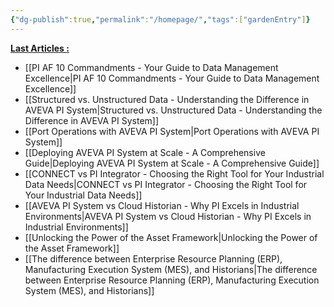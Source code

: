```yaml
---
{"dg-publish":true,"permalink":"/homepage/","tags":["gardenEntry"]}
---
```


<u>**Last Articles :**</u>
- [[PI AF 10 Commandments - Your Guide to Data Management Excellence\|PI AF 10 Commandments - Your Guide to Data Management Excellence]]
- [[Structured vs. Unstructured Data - Understanding the Difference in AVEVA PI System\|Structured vs. Unstructured Data - Understanding the Difference in AVEVA PI System]]
- [[Port Operations with AVEVA PI System\|Port Operations with AVEVA PI System]]
- [[Deploying AVEVA PI System at Scale - A Comprehensive Guide\|Deploying AVEVA PI System at Scale - A Comprehensive Guide]]
- [[CONNECT vs PI Integrator - Choosing the Right Tool for Your Industrial Data Needs\|CONNECT vs PI Integrator - Choosing the Right Tool for Your Industrial Data Needs]]
- [[AVEVA PI System vs Cloud Historian - Why PI Excels in Industrial Environments\|AVEVA PI System vs Cloud Historian - Why PI Excels in Industrial Environments]]
- [[Unlocking the Power of the Asset Framework\|Unlocking the Power of the Asset Framework]]
- [[The difference between Enterprise Resource Planning (ERP), Manufacturing Execution System (MES), and Historians\|The difference between Enterprise Resource Planning (ERP), Manufacturing Execution System (MES), and Historians]]